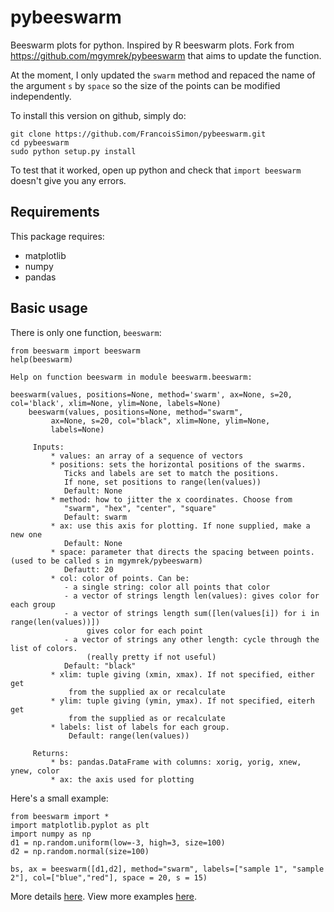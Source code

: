 pybeeswarm
==========

Beeswarm plots for python. Inspired by R beeswarm plots. Fork from https://github.com/mgymrek/pybeeswarm that aims to update the function.

At the moment, I only updated the `swarm` method and repaced the name of the argument `s` by `space` so the size of the points can be modified independently. 

To install this version on github, simply do:
```
git clone https://github.com/FrancoisSimon/pybeeswarm.git
cd pybeeswarm
sudo python setup.py install
```

To test that it worked, open up python and check that ```import beeswarm``` doesn't give you any errors.

## Requirements ##

This package requires:

* matplotlib
* numpy
* pandas

## Basic usage ##

There is only one function, ```beeswarm```:


```
from beeswarm import beeswarm
help(beeswarm)

Help on function beeswarm in module beeswarm.beeswarm:

beeswarm(values, positions=None, method='swarm', ax=None, s=20, col='black', xlim=None, ylim=None, labels=None)
    beeswarm(values, positions=None, method="swarm",
         ax=None, s=20, col="black", xlim=None, ylim=None,
         labels=None)
         
     Inputs:
         * values: an array of a sequence of vectors
         * positions: sets the horizontal positions of the swarms.
            Ticks and labels are set to match the positions.
            If none, set positions to range(len(values))
            Default: None
         * method: how to jitter the x coordinates. Choose from
            "swarm", "hex", "center", "square"
            Default: swarm
         * ax: use this axis for plotting. If none supplied, make a new one
            Default: None
         * space: parameter that directs the spacing between points. (used to be called s in mgymrek/pybeeswarm)
            Defautt: 20
         * col: color of points. Can be:
            - a single string: color all points that color
            - a vector of strings length len(values): gives color for each group
            - a vector of strings length sum([len(values[i]) for i in range(len(values))])
                 gives color for each point
            - a vector of strings any other length: cycle through the list of colors.
                 (really pretty if not useful)
            Default: "black"
         * xlim: tuple giving (xmin, xmax). If not specified, either get
             from the supplied ax or recalculate
         * ylim: tuple giving (ymin, ymax). If not specified, eiterh get
             from the supplied as or recalculate
         * labels: list of labels for each group.
             Default: range(len(values))
    
     Returns:
         * bs: pandas.DataFrame with columns: xorig, yorig, xnew, ynew, color
         * ax: the axis used for plotting
```

Here's a small example:
```
from beeswarm import *
import matplotlib.pyplot as plt
import numpy as np
d1 = np.random.uniform(low=-3, high=3, size=100)
d2 = np.random.normal(size=100)

bs, ax = beeswarm([d1,d2], method="swarm", labels=["sample 1", "sample 2"], col=["blue","red"], space = 20, s = 15)
```

More details [here](http://melissagymrek.com/python/2014/01/04/python-beeswarm.html). View more examples [here](http://nbviewer.ipython.org/github/mgymrek/pybeeswarm/blob/master/tests.ipynb?create=1).
